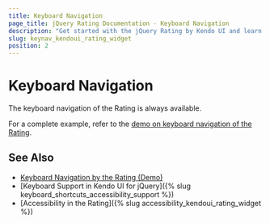 ```yaml
---
title: Keyboard Navigation
page_title: jQuery Rating Documentation - Keyboard Navigation
description: "Get started with the jQuery Rating by Kendo UI and learn about the accessibility support it provides through its keyboard navigation functionality."
slug: keynav_kendoui_rating_widget
position: 2
---
```


# Keyboard Navigation

The keyboard navigation of the Rating is always available.

For a complete example, refer to the [demo on keyboard navigation of the Rating](https://demos.telerik.com/kendo-ui/rating/keyboard-navigation).

## See Also

* [Keyboard Navigation by the Rating (Demo)](https://demos.telerik.com/kendo-ui/rating/keyboard-navigation)
* [Keyboard Support in Kendo UI for jQuery]({% slug keyboard_shortcuts_accessibility_support %})
* [Accessibility in the Rating]({% slug accessibility_kendoui_rating_widget %})
